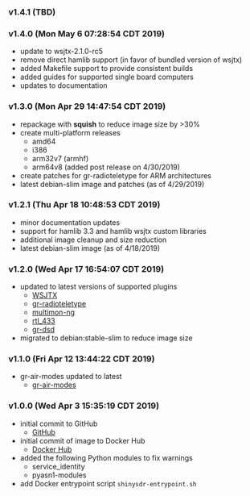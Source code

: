 ### v1.4.1 (TBD)



### v1.4.0 (Mon May  6 07:28:54 CDT 2019)

* update to wsjtx-2.1.0-rc5
* remove direct hamlib support (in favor of bundled version of wsjtx)
* added Makefile support to provide consistent builds
* added guides for supported single board computers
* updates to documentation

### v1.3.0 (Mon Apr 29 14:47:54 CDT 2019)

* repackage with __squish__ to reduce image size by >30%
* create multi-platform releases
  * amd64
  * i386
  * arm32v7 (armhf)
  * arm64v8 (added post release on 4/30/2019)
* create patches for gr-radioteletype for ARM architectures
* latest debian-slim image and patches (as of 4/29/2019)

### v1.2.1 (Thu Apr 18 10:48:53 CDT 2019)

* minor documentation updates
* support for hamlib 3.3 and hamlib wsjtx custom libraries
* additional image cleanup and size reduction
* latest debian-slim image (as of 4/18/2019)

### v1.2.0 (Wed Apr 17 16:54:07 CDT 2019)

* updated to latest versions of supported plugins
  * [WSJTX](https://physics.princeton.edu/pulsar/k1jt "WSJTX")
  * [gr-radioteletype](https://github.com/bitglue/gr-radioteletype "gr-radioteletype")
  * [multimon-ng](https://github.com/EliasOenal/multimon-ng "multimon-ng")
  * [rtl_433](https://github.com/merbanan/rtl_433 "rtl_433")
  * [gr-dsd]( "gr-dsd")
* migrated to debian:stable-slim to reduce image size

### v1.1.0 (Fri Apr 12 13:44:22 CDT 2019)

* gr-air-modes updated to latest
  * [gr-air-modes](https://github.com/bistromath/gr-air-modes "gr-air-modes")

### v1.0.0 (Wed Apr  3 15:35:19 CDT 2019)

* initial commit to GitHub
  * [GitHub](https://github.com/jeffersonjhunt/shinysdr-docker "GitHub Repo")
* initial commit of image to Docker Hub
  * [Docker Hub](https://cloud.docker.com/u/jeffersonjhunt/repository/docker/jeffersonjhunt/shinysdr "Docker Image")
* added the following Python modules to fix warnings
  * service_identity
  * pyasn1-modules
* add Docker entrypoint script `shinysdr-entrypoint.sh`

